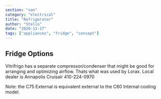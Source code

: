 ```yaml
---
section: "van"
category: "electrical"
title: "Refrigerator"
author: "Stello"
date: "2020-11-17"
tags: ["appliances", "fridge", "concept"]
---
```


## Fridge Options

Vitrifrigo has a separate compressor/condenser that might be good for arranging and optimizing airflow.  Thats what was used by Lorax.  Local dealer is Annapolis Cruisair 410-224-0970

Note: the C75 External is equivalent external to the C60 Internal cooling model.

